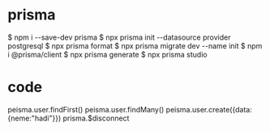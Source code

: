 # prisma

$ npm i --save-dev prisma
$ npx prisma init --datasource provider postgresql
$ npx prisma format
$ npx prisma migrate dev --name init
$ npm i @prisma/client
$ npx prisma generate
$ npx prisma studio

# code

peisma.user.findFirst()
peisma.user.findMany()
peisma.user.create({data:{neme:"hadi"}})
prisma.$disconnect

